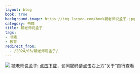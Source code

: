 ```yaml
---
layout: blog
book: true
background-image: https://img.locyoo.com/book毓老师说孟子.jpg
category: 书籍
title: 毓老师说孟子
tags:
- 书籍
- 教育
redirect_from:
  - /2024/03/毓老师说孟子/
---
```

![](https://img.locyoo.com/book毓老师说孟子.jpg)
毓老师说孟子: <a name = "ref1" href="https://url18.ctfile.com/f/50983618-1418308523-21cbf1?p=3619">点击下载</a>，访问密码请点击右上方“关于”自行查看